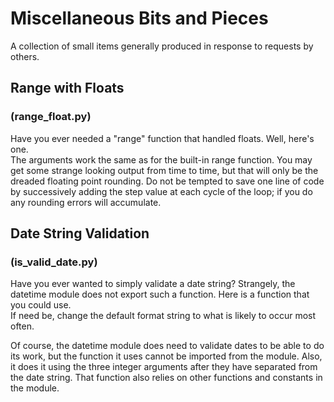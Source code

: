 # Miscellaneous Bits and Pieces
A collection of small items generally produced in response to requests by others.

## Range with Floats
### (range_float.py)
Have you ever needed a "range" function that handled floats.  Well, here's one.  
The arguments work the same as for the built-in range function.  You may get 
some strange looking output from time to time, but that will only be the 
dreaded floating point rounding.  Do not be tempted to save one line of code 
by successively adding the step value at each cycle of the loop; if you do any 
rounding errors will accumulate.

## Date String Validation
### (is_valid_date.py)
Have you ever wanted to simply validate a date string?  Strangely, the datetime 
module does not export such a function.  Here is a function that you could use.  
If need be, change the default format string to what is likely to occur most 
often.

Of course, the datetime module does need to validate dates to be able to do its 
work, but the function it uses cannot be imported from the module.  Also, 
it does it using the three integer arguments after they have separated from the 
date string.  That function also relies on other functions and constants in the 
module.
